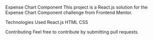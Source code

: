 Expense Chart Component
This project is a React.js solution for the Expense Chart Component challenge from Frontend Mentor.

Technologies Used
React.js
HTML
CSS

Contributing
Feel free to contribute by submitting pull requests.
